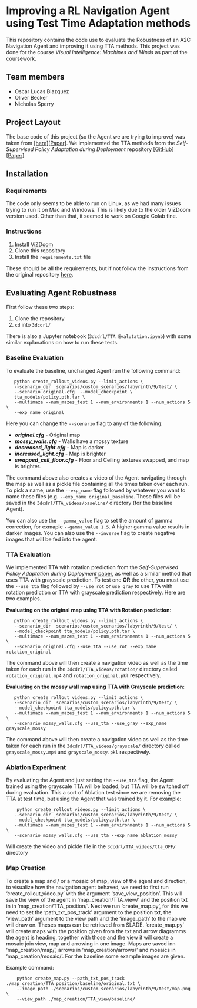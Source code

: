 # Improving a RL Navigation Agent using Test Time Adaptation methods
This repository contains the code use to evaluate the Robustness of an A2C Navigation Agent and improving it using TTA methods. This project was done for the course *Visual Intelligence: Machines and Minds* as part of the coursework.

## Team members
* Oscar Lucas Blazquez
* Oliver Becker
* Nicholas Sperry

## Project Layout
The base code of this project (so the Agent we are trying to improve) was taken from [[here]](https://github.com/edbeeching/3d_control_deep_rl)[[Paper]](https://arxiv.org/abs/1904.01806). We implemented the TTA methods from the *Self-Supervised Policy Adaptation during Deployment* repository [[GitHub]](https://github.com/nicklashansen/policy-adaptation-during-deployment)[[Paper]](https://arxiv.org/abs/2007.04309).

## Installation

### Requirements
The code only seems to be able to run on Linux, as we had many issues trying to run it on Mac and Windows. This is likely due to the older ViZDoom version used. Other than that, it seemed to work on Google Colab fine.

### Instructions
1. Install [ViZDoom](https://github.com/mwydmuch/ViZDoom)
2. Clone this repository
3. Install the `requirements.txt` file

These should be all the requirements, but if not follow the instructions from the original repository [here](https://github.com/edbeeching/3d_control_deep_rl).

## Evaluating Agent Robustness
First follow these two steps:
1. Clone the repository
2. `cd` into `3dcdrl/`

There is also a Jupyter notebook (`3dcdrl/TTA Evalutation.ipynb`) with some similar explanations on how to run these tests.

### Baseline Evaluation
To evaluate the baseline, unchanged Agent run the following command:
        
       python create_rollout_videos.py --limit_actions \
       --scenario_dir  scenarios/custom_scenarios/labyrinth/9/test/ \
       --scenario original.cfg  --model_checkpoint \
       tta_models/policy.pth.tar \
       --multimaze --num_mazes_test 1 --num_environments 1 --num_actions 5 \
       --exp_name original
       
Here you can change the `--scenario` flag to any of the following:

* ***original.cfg*** - Original map
* ***mossy_walls.cfg*** - Walls have a mossy texture
* ***decreased_light.cfg*** - Map is darker
* ***increased_light.cfg*** - Map is brighter
* ***swapped_ceil_floor.cfg*** - Floor and Ceiling textures swapped, and map is brighter.

The command above also creates a video of the Agent navigating through the map as well as a pickle file containing all the times taken over
each run. To pick a name, use the `--exp_name` flag followed by whatever you want to name these files (e.g. `--exp_name original_baseline`. These files will be saved in the `3dcdrl/TTA_videos/baseline/` directory (for the baseline Agent).

You can also use the `--gamma_value` flag to set the amount of gamma correction, for exmaple `--gamma_value 1.5`. A higher gamma value results in darker images. You can also use the `--inverse` flag to create negative images that will be fed into the agent.

### TTA Evaluation
We implemented TTA with rotation prediction from the *Self-Supervised Policy Adaptation during Deployment* [paper](https://github.com/nicklashansen/policy-adaptation-during-deployment), as well as a similar method that uses TTA with grayscale prediction. To test one **OR** the other, you must use the `--use_tta` flag followed by `--use_rot` or `use_gray` to use TTA with rotation prediction or TTA with grayscale prediction respectively. Here are two examples.

**Evaluating on the original map using TTA with Rotation prediction**:

       python create_rollout_videos.py --limit_actions \
       --scenario_dir  scenarios/custom_scenarios/labyrinth/9/test/ \
       --model_checkpoint tta_models/policy.pth.tar \
       --multimaze --num_mazes_test 1 --num_environments 1 --num_actions 5 \
       --scenario original.cfg --use_tta --use_rot --exp_name rotation_original
       
The command above will then create a navigation video as well as the time taken for each run in the `3dcdrl/TTA_videos/rotation/` directory called `rotation_original.mp4` and `rotation_original.pkl` respectively.
       
**Evaluating on the mossy wall map using TTA with Grayscale prediction**:

       python create_rollout_videos.py --limit_actions \
       --scenario_dir  scenarios/custom_scenarios/labyrinth/9/test/ \
       --model_checkpoint tta_models/policy.pth.tar \
       --multimaze --num_mazes_test 1 --num_environments 1 --num_actions 5 \
       --scenario mossy_walls.cfg --use_tta --use_gray --exp_name grayscale_mossy

The command above will then create a navigation video as well as the time taken for each run in the `3dcdrl/TTA_videos/grayscale/` directory called `grayscale_mossy.mp4` and `grayscale_mossy.pkl` respectively.

### Ablation Experiment
By evaluating the Agent and just setting the `--use_tta` flag, the Agent trained using the grayscale TTA will be loaded, but TTA will be switched off during evaluation. This a sort of Ablation test since we are removing the TTA at test time, but using the Agent that was trained by it. For example:

        python create_rollout_videos.py --limit_actions \
       --scenario_dir  scenarios/custom_scenarios/labyrinth/9/test/ \
       --model_checkpoint tta_models/policy.pth.tar \
       --multimaze --num_mazes_test 1 --num_environments 1 --num_actions 5 \
       --scenario mossy_walls.cfg --use_tta --exp_name ablation_mossy
       
Will create the video and pickle file in the `3dcdrl/TTA_videos/tta_OFF/` directory

### Map Creation
To create a map and / or a mosaic of map, view of the agent and direction, to visualize how the navigation agent behaved, we need to first run ‘create_rollout_video.py’ with the argument ‘save_view_position’. This will save the view of the agent in ‘map_creation/TTA_view/’ and the position txt in in ‘map_creation/TTA_position/’. Next we run ‘create_map.py’, for this we need to set the ‘path_txt_pos_track’ argument to the position txt, the ‘view_path’ argument to the view path and the ‘image_path’ to the map we will draw on. Theses maps can be retrieved from SLADE. ‘create_map.py’ will create maps with the position given from the txt and arrow diagramms the agent is heading, together with those and the view it will create a mosaic join view, map and arrowing in one image. Maps are saved inn ‘map_creation/map/’, arrows in ‘map_creation/arrows/’ and mosaics in ‘map_creation/mosaic/’. For the baseline some example images are given. 

Example command:

        python create_map.py --path_txt_pos_track ./map_creation/TTA_position/baseline/original.txt \
        --image_path ./scenarios/custom_scenarios/labyrinth/9/test/map.png \
        --view_path ./map_creation/TTA_view/baseline/
